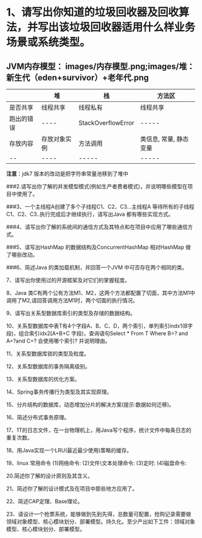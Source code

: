 # 1、请写出你知道的垃圾回收器及回收算法，并写出该垃圾回收器适用什么样业务场景或系统类型。
## JVM内存模型： images/内存模型.png;images/堆：新生代（eden+survivor）+老年代.png
| |堆|栈|方法区|
|----|----|-----|-----|
|是否共享|线程共享|线程私有|线程共享|
|跑出的错误|----|StackOverflowError|-----|
|存放内容|存放对象实例|方法调用|类信息, 常量, 静态变量|
|--|----|-----|-----|

**注意**：jdk7 版本的改动是把字符串常量池移到了堆中



###2.请写出你了解的并发模型模式(例如生产者费者模式)，并说明哪些模型在项目中使用了。

###3、一个主线程A创建了多个子线程C1、C2、C3...主线程A 等待所有的子线程C1、C2、C3..执行完成后才继续执行，请写出Java 都有哪些实现方式。

###4、请写出你了解的系统间的通信方式及其特点和在项目中应用了哪些通信方式。

###5、请写出HashMap 的数据结构及ConcurrentHashMap 相对HashMap 做了哪些改动。

###6、简述Java 的类加载机制，并回答一个JVM 中可否存在两个相同的类。

7、请写出你使用过的开源框架及对它们的掌握程度。

8、Java 类C有两个公有方法M1、M2，这两个方法都配置了切面，其中方法M1中调用了M2,请回答调用方法M1时，两个切面的执行情况。

9、请写出关系型数据库索引的类型及存储的数据结构。

10、关系型数据库中表T有4个字段A、B、C、D，两个索引，单列索引indx1(B字段)，组合索引idx2[A+B+C 字段)，查询语句Select * From T Where B=? and A=?and C=? 会使用哪个索引? 并说明理由。

11、关系型数据库锁的类型及粒度。

12、关系型数据库的事务隔离级别。

13、关系型数据库的优化方案。

14、Spring事务传播行为类型及其实现原理。

15、分片结构的数据库，动态增加分片的解决方案(提示:数据如何迁移)。

16、简述分布式事务原理。

17、1T的日志文件，在一台物理机上，用Java写个程序，统计文件中每条日志的重复次数。

18、用Java实现一个LRU(最近最少使用)策略的缓存。

19、linux 常用命令
(1)网络命令:
(2)文件\文本处理命令:
(3)定时:
(4)磁盘命令:

20.简述你了解的设计原则及其含义。

21、简述你了解的设计模式及在项目中那些地方应用了。

22、简述CAP定理、Base理论。

23、请设计一个抢票系统，能够做到先到先得，总数量可配置，抢购记录需要做领域对象模型、核心模块划分、部署模型。持久化。至少产出如下工件：领域对象模型、核心模块划分、部署模型。




